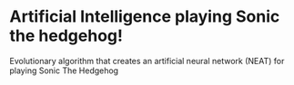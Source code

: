 # Artificial Intelligence playing Sonic the hedgehog!
Evolutionary algorithm that creates an artificial neural network (NEAT) for playing Sonic The Hedgehog
